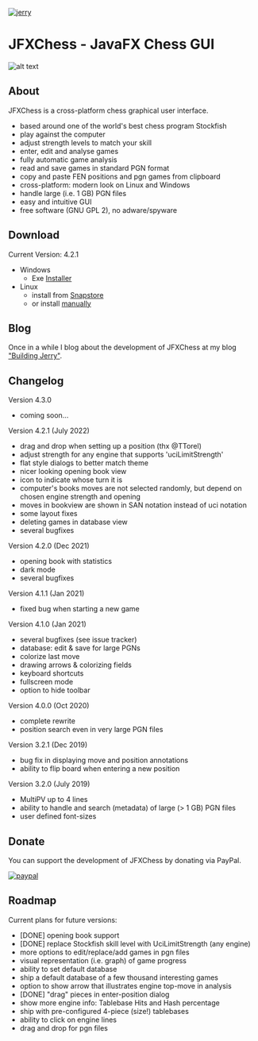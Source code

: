 [![jerry](https://snapcraft.io/jerry/badge.svg)](https://snapcraft.io/jerry)

# JFXChess - JavaFX Chess GUI

![alt text](https://raw.githubusercontent.com/asdfjkl/jerry/master/jfxchess.png)

## About
JFXChess is a cross-platform chess graphical user interface.

* based around one of the world's best chess program Stockfish
* play against the computer
* adjust strength levels to match your skill
* enter, edit and analyse games
* fully automatic game analysis
* read and save games in standard PGN format
* copy and paste FEN positions and pgn games from clipboard
* cross-platform: modern look on Linux and Windows
* handle large (i.e. 1 GB) PGN files
* easy and intuitive GUI
* free software (GNU GPL 2), no adware/spyware

## Download

Current Version: 4.2.1

* Windows
  - Exe [Installer](https://github.com/asdfjkl/jerry/releases/tag/v4.2.1)
* Linux
  - install from [Snapstore](https://snapcraft.io/jerry) 
  - or install [manually](https://github.com/asdfjkl/jerry/releases/tag/v4.2.1)

## Blog

Once in a while I blog about the development of JFXChess at my blog ["Building Jerry"](https://buildingjerry.wordpress.com).

## Changelog

Version 4.3.0
 * coming soon...

Version 4.2.1 (July 2022)
 * drag and drop when setting up a position (thx @TTorel)
 * adjust strength for any engine that supports 'uciLimitStrength'
 * flat style dialogs to better match theme
 * nicer looking opening book view
 * icon to indicate whose turn it is
 * computer's books moves are not selected randomly, but depend on chosen engine strength and opening
 * moves in bookview are shown in SAN notation instead of uci notation
 * some layout fixes
 * deleting games in database view
 * several bugfixes

Version 4.2.0 (Dec 2021)
 * opening book with statistics
 * dark mode
 * several bugfixes

Version 4.1.1 (Jan 2021)
 * fixed bug when starting a new game

Version 4.1.0 (Jan 2021)
 * several bugfixes (see issue tracker)
 * database: edit & save for large PGNs
 * colorize last move
 * drawing arrows & colorizing fields
 * keyboard shortcuts
 * fullscreen mode
 * option to hide toolbar

Version 4.0.0 (Oct 2020)
 * complete rewrite
 * position search even in very large PGN files

Version 3.2.1 (Dec 2019)
 * bug fix in displaying move and position annotations
 * ability to flip board when entering a new position

Version 3.2.0 (July 2019)
 * MultiPV up to 4 lines
 * ability to handle and search (metadata) of large (> 1 GB) PGN files
 * user defined font-sizes

## Donate

You can support the development of JFXChess by donating via PayPal.

[![paypal](https://www.paypalobjects.com/en_US/DK/i/btn/btn_donateCC_LG.gif)](https://www.paypal.com/donate?hosted_button_id=9K2JDF5YBDZT6)
 
 ## Roadmap
 
Current plans for future versions:

- [DONE] opening book support
- [DONE] replace Stockfish skill level with UciLimitStrength (any engine)
- more options to edit/replace/add games in pgn files
- visual representation (i.e. graph) of game progress
- ability to set default database
- ship a default database of a few thousand interesting games 
- option to show arrow that illustrates engine top-move in analysis
- [DONE] "drag" pieces in enter-position dialog
- show more engine info: Tablebase Hits and Hash percentage
- ship with pre-configured 4-piece (size!) tablebases
- ability to click on engine lines 
- drag and drop for pgn files
